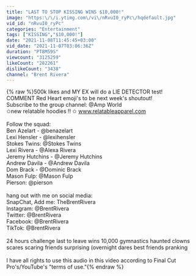 ```yaml
---
title: "LAST TO STOP KISSING WINS $10,000!"
image: "https:\/\/i.ytimg.com\/vi\/nRvuI0_ryPc\/hqdefault.jpg"
vid_id: "nRvuI0_ryPc"
categories: "Entertainment"
tags: ["KISSING","$10,000!"]
date: "2021-11-08T11:45:45+03:00"
vid_date: "2021-11-07T03:06:36Z"
duration: "PT8M59S"
viewcount: "3125259"
likeCount: "282261"
dislikeCount: "3438"
channel: "Brent Rivera"
---
```

{% raw %}500k likes and MY EX will do a LIE DETECTOR test! <br />COMMENT Red Heart emoji's to be next week's shoutout! <br />Subscribe to the group channel: @Amp World  <br />✩new relatable hoodies !! ✩ www.relatableapparel.com  <br /><br />Follow the squad:<br />Ben Azelart - @benazelart  <br />Lexi Hensler - @lexihensler  <br />Stokes Twins: @Stokes Twins    <br />Lexi Rivera - @Alexa Rivera <br />Jeremy Hutchins - @Jeremy Hutchins     <br />Andrew Davila - @Andrew Davila <br />Dom Brack - @Dominic Brack <br />Mason Fulp: @Mason Fulp <br />Pierson: @pierson <br /><br />hang out with me on social media:<br />SnapChat, Add me: TheBrentRivera<br />Instagram: @BrentRivera<br />Twitter: @BrentRivera<br />Facebook: @BrentRivera<br />TikTok: @BrentRivera<br /><br />24 hours challenge last to leave wins 10,000 gymnastics haunted clowns scares scaring friends surprising  (overnight dares best friends pranking<br /><br />I have all rights to use this audio in this video according to Final Cut Pro's/YouTube's &quot;terms of use.&quot;{% endraw %}
